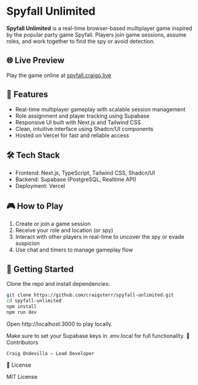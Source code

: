# Spyfall Unlimited

**Spyfall Unlimited** is a real-time browser-based multiplayer game inspired by the popular party game Spyfall. Players join game sessions, assume roles, and work together to find the spy or avoid detection.
## 🌐 Live Preview
Play the game online at [spyfall.craigo.live](https://spyfall.craigo.live)

## 🚀 Features

- Real-time multiplayer gameplay with scalable session management
- Role assignment and player tracking using Supabase
- Responsive UI built with Next.js and Tailwind CSS
- Clean, intuitive interface using Shadcn/UI components
- Hosted on Vercel for fast and reliable access

## 🛠️ Tech Stack

- Frontend: Next.js, TypeScript, Tailwind CSS, Shadcn/UI
- Backend: Supabase (PostgreSQL, Realtime API)
- Deployment: Vercel

## 🎮 How to Play

1. Create or join a game session
2. Receive your role and location (or spy)
3. Interact with other players in real-time to uncover the spy or evade suspicion
4. Use chat and timers to manage gameplay flow

## 🚀 Getting Started

Clone the repo and install dependencies:

```bash
git clone https://github.com/craigsterr/spyfall-unlimited.git
cd spyfall-unlimited
npm install
npm run dev
```
Open http://localhost:3000 to play locally.

Make sure to set your Supabase keys in .env.local for full functionality.
🤝 Contributors

    Craig Ondevilla – Lead Developer

📄 License

MIT License
